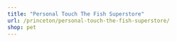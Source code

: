 ```yaml
---
title: "Personal Touch The Fish Superstore"
url: /princeton/personal-touch-the-fish-superstore/
shop: pet
---
```

